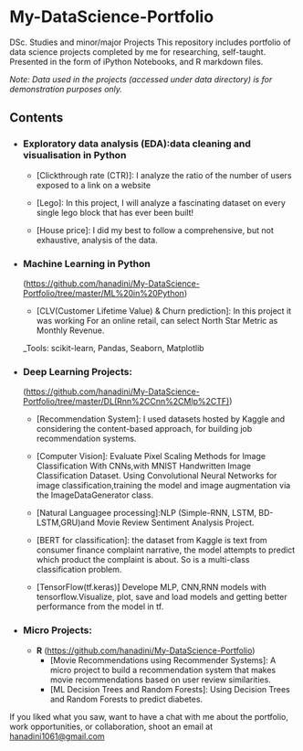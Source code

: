 # My-DataScience-Portfolio
DSc. Studies and minor/major Projects 
This repository includes portfolio of data science projects completed by me for researching, self-taught. Presented in the form of iPython Notebooks, and R markdown files.


_Note: Data used in the projects (accessed under data directory) is for demonstration purposes only._

## Contents
- ### Exploratory data analysis (EDA):data cleaning and visualisation in Python

	- [Clickthrough rate (CTR)]: I analyze the ratio of the number of users exposed to a link on a website
        
	- [Lego]: In this project, I will analyze a fascinating dataset on every single lego block that has ever been built!
	
	- [House price]: I did my best to follow a comprehensive, but not exhaustive, analysis of the data.

- ### Machine Learning in Python 
	(https://github.com/hanadini/My-DataScience-Portfolio/tree/master/ML%20in%20Python)

	- [CLV(Customer Lifetime Value) & Churn prediction]: In this project it was working For an online retail, can select North Star Metric as Monthly Revenue.
	
	_Tools: scikit-learn, Pandas, Seaborn, Matplotlib 

- ### Deep Learning Projects: 
	(https://github.com/hanadini/My-DataScience-Portfolio/tree/master/DL(Rnn%2CCnn%2CMlp%2CTF))
	- [Recommendation System]: I used datasets hosted by Kaggle and considering the content-based approach, for building job recommendation systems.

	- [Computer Vision]: Evaluate Pixel Scaling Methods for Image Classification With CNNs,with MNIST Handwritten Image Classification Dataset. Using Convolutional Neural Networks for image classification,training the model and image augmentation via the ImageDataGenerator class.
	
	- [Natural Languagee processing]:NLP (Simple-RNN, LSTM, BD-LSTM,GRU)and Movie Review Sentiment Analysis Project.
	
	- [BERT for classification]: the dataset from Kaggle is text from consumer finance complaint narrative, the model attempts to predict which product the complaint is about. So is a multi-class classification problem.

	- [TensorFlow(tf.keras)] Develope MLP, CNN,RNN models with tensorflow.Visualize, plot, save and load models and getting better performance from the model in tf.
	 
	
- ### Micro Projects: 
	- __R__ 
		(https://github.com/hanadini/My-DataScience-Portfolio)
		- [Movie Recommendations using Recommender Systems]: A micro project to build a recommendation system that makes movie recommendations based on user review similarities.
		- [ML Decision Trees and Random Forests]: Using Decision Trees and Random Forests to predict diabetes.

If you liked what you saw, want to have a chat with me about the portfolio, work opportunities, or collaboration, shoot an email at 
hanadini1061@gmail.com
